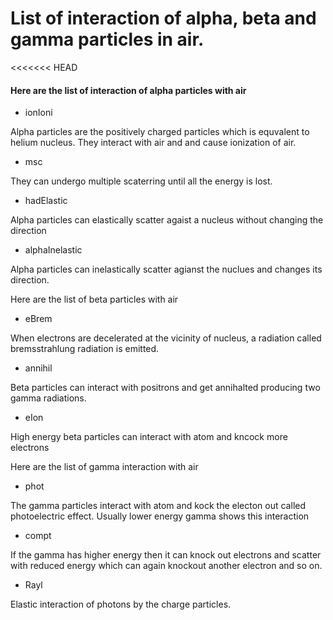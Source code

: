 # List of interaction of alpha, beta and gamma particles in air.
<<<<<<< HEAD
#### Here are the list of interaction of alpha particles with air

- ionIoni

Alpha particles are the positively charged particles which is equvalent to helium nucleus. They interact with air and and cause ionization of air.
- msc	

They can undergo multiple scaterring until all the energy is lost.
- hadElastic 

Alpha particles can elastically scatter agaist a nucleus without changing the direction
- alphaInelastic

Alpha particles can inelastically scatter agianst the nuclues and changes its direction.

 Here are the list of beta particles with air
- eBrem

When electrons are decelerated at the vicinity of nucleus, a radiation called bremsstrahlung radiation is emitted.
- annihil

Beta particles can interact with positrons and  get annihalted producing two gamma radiations.
- eIon

High energy beta particles can interact with atom and kncock more electrons


 Here are the list of gamma interaction with air

- phot 

The gamma particles interact with atom and kock the electon out called photoelectric effect. Usually lower energy gamma shows this interaction
- compt

If the gamma has higher energy then it can knock out electrons and scatter with reduced energy which can again knockout another electron and so on.
- Rayl

 Elastic interaction of photons by the charge particles.



